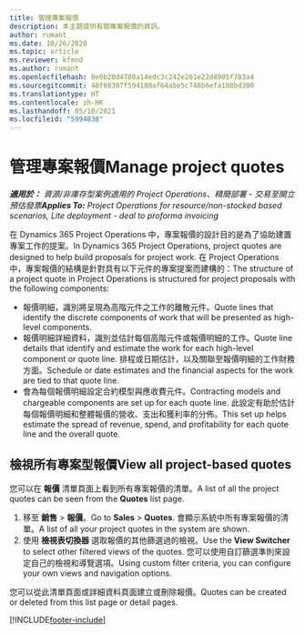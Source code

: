 ```yaml
---
title: 管理專案報價
description: 本主題提供有關專案報價的資訊。
author: rumant
ms.date: 10/26/2020
ms.topic: article
ms.reviewer: kfend
ms.author: rumant
ms.openlocfilehash: 8e0b20d4780a14edc3c242e261e22d4905f783a4
ms.sourcegitcommit: 40f68387f594180af64a5e5c748b6efa188bd300
ms.translationtype: HT
ms.contentlocale: zh-HK
ms.lasthandoff: 05/10/2021
ms.locfileid: "5994838"
---
```

# <a name="manage-project-quotes"></a><span data-ttu-id="ea8f5-103">管理專案報價</span><span class="sxs-lookup"><span data-stu-id="ea8f5-103">Manage project quotes</span></span>

<span data-ttu-id="ea8f5-104">_**適用於：** 資源/非庫存型案例適用的 Project Operations、精簡部署 - 交易至開立預估發票_</span><span class="sxs-lookup"><span data-stu-id="ea8f5-104">_**Applies To:** Project Operations for resource/non-stocked based scenarios, Lite deployment - deal to proforma invoicing_</span></span>

<span data-ttu-id="ea8f5-105">在 Dynamics 365 Project Operations 中，專案報價的設計目的是為了協助建置專案工作的提案。</span><span class="sxs-lookup"><span data-stu-id="ea8f5-105">In Dynamics 365 Project Operations, project quotes are designed to help build proposals for project work.</span></span> <span data-ttu-id="ea8f5-106">在 Project Operations 中，專案報價的結構是針對具有以下元件的專案提案而建構的：</span><span class="sxs-lookup"><span data-stu-id="ea8f5-106">The structure of a project quote in Project Operations is structured for project proposals with the following components:</span></span>

  - <span data-ttu-id="ea8f5-107">報價明細，識別將呈現為高階元件之工作的離散元件。</span><span class="sxs-lookup"><span data-stu-id="ea8f5-107">Quote lines that identify the discrete components of work that will be presented as high-level components.</span></span>
  - <span data-ttu-id="ea8f5-108">報價明細詳細資料，識別並估計每個高階元件或報價明細的工作。</span><span class="sxs-lookup"><span data-stu-id="ea8f5-108">Quote line details that identify and estimate the work for each high-level component or quote line.</span></span> <span data-ttu-id="ea8f5-109">排程或日期估計，以及關聯至報價明細的工作財務方面。</span><span class="sxs-lookup"><span data-stu-id="ea8f5-109">Schedule or date estimates and the financial aspects for the work are tied to that quote line.</span></span>
  - <span data-ttu-id="ea8f5-110">會為每個報價明細設定合約模型與應收費元件。</span><span class="sxs-lookup"><span data-stu-id="ea8f5-110">Contracting models and chargeable components are set up for each quote line.</span></span> <span data-ttu-id="ea8f5-111">此設定有助於估計每個報價明細和整體報價的營收、支出和獲利率的分佈。</span><span class="sxs-lookup"><span data-stu-id="ea8f5-111">This set up helps estimate the spread of revenue, spend, and profitability for each quote line and the overall quote.</span></span>

## <a name="view-all-project-based-quotes"></a><span data-ttu-id="ea8f5-112">檢視所有專案型報價</span><span class="sxs-lookup"><span data-stu-id="ea8f5-112">View all project-based quotes</span></span>

<span data-ttu-id="ea8f5-113">您可以在 **報價** 清單頁面上看到所有專案報價的清單。</span><span class="sxs-lookup"><span data-stu-id="ea8f5-113">A list of all the project quotes can be seen from the **Quotes** list page.</span></span> 

1. <span data-ttu-id="ea8f5-114">移至 **銷售** > **報價**。</span><span class="sxs-lookup"><span data-stu-id="ea8f5-114">Go to **Sales** > **Quotes**.</span></span> <span data-ttu-id="ea8f5-115">會顯示系統中所有專案報價的清單。</span><span class="sxs-lookup"><span data-stu-id="ea8f5-115">A list of all your project quotes in the system are shown.</span></span> 
2. <span data-ttu-id="ea8f5-116">使用 **檢視表切換器** 選取報價的其他篩選過的檢視。</span><span class="sxs-lookup"><span data-stu-id="ea8f5-116">Use the **View Switcher** to select other filtered views of the quotes.</span></span> <span data-ttu-id="ea8f5-117">您可以使用自訂篩選準則來設定自己的檢視和導覽選項。</span><span class="sxs-lookup"><span data-stu-id="ea8f5-117">Using custom filter criteria, you can configure your own views and navigation options.</span></span>

<span data-ttu-id="ea8f5-118">您可以從此清單頁面或詳細資料頁面建立或刪除報價。</span><span class="sxs-lookup"><span data-stu-id="ea8f5-118">Quotes can be created or deleted from this list page or detail pages.</span></span>


[!INCLUDE[footer-include](../../includes/footer-banner.md)]